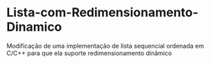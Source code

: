 # Lista-com-Redimensionamento-Dinamico
Modificação de uma implementação de lista sequencial ordenada em C/C++ para que ela suporte redimensionamento dinâmico
